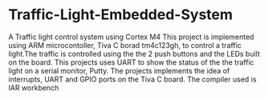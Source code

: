 # Traffic-Light-Embedded-System
A Traffic light control system using Cortex M4 This project is implemented using ARM microcontoller, Tiva C borad tm4c123gh, to control a traffic light.The traffic is controlled using the the 2 push buttons and the LEDs built on the board. This projects uses UART to show the status of the the traffic light on a serial monitor, Putty. The projects implements the idea of interrupts, UART and GPIO ports on the Tiva C board.  The compiler used is IAR workbench

